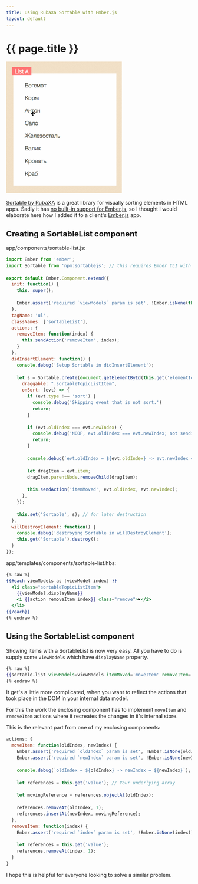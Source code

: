 ```yaml
---
title: Using RubaXa Sortable with Ember.js
layout: default
---
```


# {{ page.title }}

<img src="/assets/posts/Sortable.gif" width="314">

[Sortable by RubaXA](http://rubaxa.github.io/Sortable/) is a great library for visually sorting elements in HTML apps.
Sadly it has [no built-in support for Ember.js](https://github.com/RubaXa/Sortable/issues/175), so I thought I would elaborate here how I added it to a client's [Ember.js](http://emberjs.com/) app.

## Creating a SortableList component

app/components/sortable-list.js:

```js
import Ember from 'ember';
import Sortable from 'npm:sortablejs'; // this requires Ember CLI with ember-browserify, which is great!

export default Ember.Component.extend({
  init: function() {
    this._super();

    Ember.assert('required `viewModels` param is set', !Ember.isNone(this.get('viewModels')));
  },
  tagName: 'ul',
  classNames: ['sortableList'],
  actions: {
    removeItem: function(index) {
      this.sendAction('removeItem', index);
    }
  },
  didInsertElement: function() {
    console.debug('Setup Sortable in didInsertElement');

    let s = Sortable.create(document.getElementById(this.get('elementId')), {
      draggable: ".sortableTopicListItem",
      onSort: (evt) => {
        if (evt.type !== 'sort') {
          console.debug('Skipping event that is not sort.')
          return;
        }

        if (evt.oldIndex === evt.newIndex) {
          console.debug('NOOP, evt.oldIndex === evt.newIndex; not sending action; not removing element');
          return;
        }

        console.debug(`evt.oldIndex = ${evt.oldIndex} -> evt.newIndex = ${evt.newIndex}`);

        let dragItem = evt.item;
        dragItem.parentNode.removeChild(dragItem);

        this.sendAction('itemMoved', evt.oldIndex, evt.newIndex);
      },
    });

    this.set('Sortable', s); // for later destruction
  },
  willDestroyElement: function() {
    console.debug('destroying Sortable in willDestroyElement');
    this.get('Sortable').destroy();
  }
});
```

app/templates/components/sortable-list.hbs:

```handlebars
{% raw %}
{{#each viewModels as |viewModel index| }}
  <li class="sortableTopicListItem">
    {{viewModel.displayName}}
    <i {{action removeItem index}} class="remove">✖</i>
  </li>
{{/each}}
{% endraw %}
```

## Using the SortableList component

Showing items with a SortableList is now very easy. All you have to do is supply some `viewModels` which have `displayName` property.

```handlebars
{% raw %}
{{sortable-list viewModels=viewModels itemMoved='moveItem' removeItem='removeItem'}}
{% endraw %}
```

It get's a little more complicated, when you want to reflect the actions that took place in the DOM in your internal data model.

For this the work the enclosing component has to implement `moveItem` and `removeItem` actions where it recreates the changes in it's internal store.

This is the relevant part from one of my enclosing components:

```js
actions: {
  moveItem: function(oldIndex, newIndex) {
    Ember.assert('required `oldIndex` param is set', !Ember.isNone(oldIndex));
    Ember.assert('required `newIndex` param is set', !Ember.isNone(newIndex));

    console.debug(`oldIndex = ${oldIndex} -> newIndex = ${newIndex}`);

    let references = this.get('value'); // Your underlying array

    let movingReference = references.objectAt(oldIndex);

    references.removeAt(oldIndex, 1);
    references.insertAt(newIndex, movingReference);
  },
  removeItem: function(index) {
    Ember.assert('required `index` param is set', !Ember.isNone(index));

    let references = this.get('value');
    references.removeAt(index, 1);
  }
}
```

I hope this is helpful for everyone looking to solve a similar problem.
